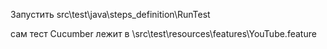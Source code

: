 Запустить src\test\java\steps_definition\RunTest

сам тест Cucumber лежит в \src\test\resources\features\YouTube.feature